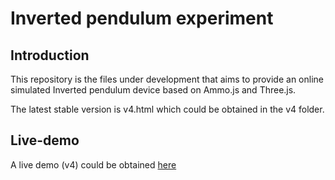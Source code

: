 # Inverted pendulum experiment

## Introduction

This repository is the files under development that aims to provide an online simulated Inverted pendulum device based on Ammo.js and Three.js. 

The latest stable version is v4.html which could be obtained in the v4 folder.

## Live-demo

A live demo (v4) could be obtained [here](https://superxh.github.io/Live-demo/v4.html)


